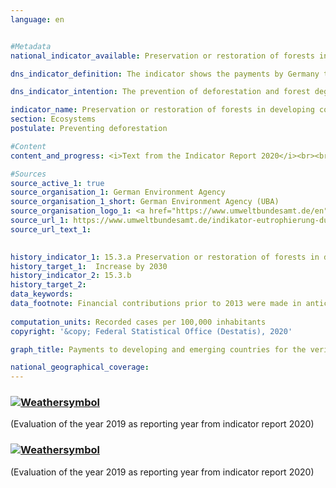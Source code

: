 ```yaml
---
language: en    


#Metadata    
national_indicator_available: Preservation or restoration of forests in developing countries under the REDD+ rulebook    

dns_indicator_definition: The indicator shows the payments by Germany to developing and emerging countries for the verified preservation or restoration of forests under the REDD+ rulebook.    

dns_indicator_intention: The prevention of deforestation and forest degradation (damage), the use of sustainable forestry management systems as well as the restoration of forests and afforestation contribute directly and indirectly to the reduction of CO<sub>2</sub> emissions and to the storage of carbon. The REDD+ rulebook envisages results-based payments for measurable and verified CO<sub>2</sub> emission reductions. The target is to increase these payments by Germany to developing and emerging countries by 2030.    

indicator_name: Preservation or restoration of forests in developing countries under the REDD+ rulebook    
section: Ecosystems    
postulate: Preventing deforestation    

#Content    
content_and_progress: <i>Text from the Indicator Report 2020</i><br><br>Reducing Emissions from Deforestation and Forest Degradation (REDD+) is a financing instrument designed to protect forests and their biodiversity, which was developed by the international community. REDD+ rewards governments and local communities financially for reducing deforestation and thereby demonstrably cutting emissions. The sums paid out are based on the scope of emissions reduced or of carbon stored. REDD+ funds are disbursed only after the reduction in deforestation has been verified – which means they are result-based. Consequently, the indicator may fluctuate over time even though the level of committed payments remains unchanged over the years.<br><br><br><br>The indicator includes only part of the public development expenditure for the preservation, sustainable management and restoration of forests since the Federal Government is involved in promoting sustainable forest development in developing and emerging countries not only as part of REDD+ but also through other programmes and initiatives.<br><br><br><br>Payments made under the REDD+ rulebook are also part of climate finance (indicator 13.1.b), as the preservation of forests serves primarily to limit emissions.<br><br><br><br>The data sources used for the indicator are the financial reports compiled by the Federal Ministry for Economic Cooperation and Development and by the Federal Ministry for the Environment, Nature Conservation and Nuclear Safety. The data have been collected annually since 2008.<br><br><br><br>In the reference period between 2009 and 2017, the indicator developed in a very uneven manner. Following an increase from 3.0 million euros in 2009 to 20.0 million euros in 2010, the payments fell to 12.0 million euros in 2011, before increasing sharply to 36.3 million euros in 2013. Payments declined in the following two years to stand at 15.7 million euros in 2015, well below the level of 2010, before increasing sharply again in 2016 and 2017. In 2017, payments totalled 68.0 million euros, the highest level to date, and almost doubled compared to 2013. Of this amount, 58.9 million euros went to multilateral programmes, and 9.1 million euros to bilateral programmes. The development of the indicator since 2010 does not reveal a definitive trend. Strong increases in payments have always been followed by declines.    

#Sources    
source_active_1: true
source_organisation_1: German Environment Agency
source_organisation_1_short: German Environment Agency (UBA)
source_organisation_logo_1: <a href="https://www.umweltbundesamt.de/en"><img src="https://g205sdgs.github.io/sdg-indicators/public/logosEn/uba.png" alt=" German Environment Agency (UBA)" title="Click here to visit the homepage of the organization" /></a>
source_url_1: https://www.umweltbundesamt.de/indikator-eutrophierung-durch-stickstoff                        
source_url_text_1:                         
    

history_indicator_1: 15.3.a Preservation or restoration of forests in developing countries under the REDD+ rulebook                    
history_target_1:  Increase by 2030
history_indicator_2: 15.3.b                     
history_target_2:      
data_keywords:    
data_footnote: Financial contributions prior to 2013 were made in anticipation of the REDD+ rulebook    
    
computation_units: Recorded cases per 100,000 inhabitants    
copyright: '&copy; Federal Statistical Office (Destatis), 2020'    

graph_title: Payments to developing and emerging countries for the verified preservation or restoration of forests under the REDD+ rulebook     

national_geographical_coverage:     
---    
```

<div>
  <div class="my-header">
    <h3>
      <a href="https://sustainabledevelopment-deutschland.github.io/en/status/"><img src="https://g205sdgs.github.io/sdg-indicators/public/Wettersymbole/Sonne.png" title="If the trend continues, the target value will be met or the difference between the target value and the current value will be less than 5&nbsp;%" alt="Weathersymbol" />
      </a>
    </h3>
  </div>
  <div class="my-header-note">
    <span> (Evaluation of the year 2019 as reporting year from indicator report 2020)</span>
  </div>
</div>
<div>
  <div class="my-header">
    <h3>
      <a href="https://sustainabledevelopment-deutschland.github.io/en/status/"><img src="https://g205sdgs.github.io/sdg-indicators/public/Wettersymbole/Sonne.png" title="If the trend continues, the target value will be met or the difference between the target value and the current value will be less than 5&nbsp;%" alt="Weathersymbol" />
      </a>
    </h3>
  </div>
  <div class="my-header-note">
    <span> (Evaluation of the year 2019 as reporting year from indicator report 2020)</span>
  </div>
</div>